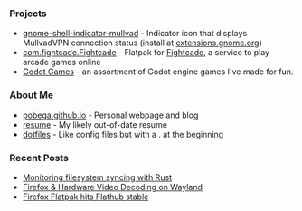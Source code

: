 ### Projects
- [gnome-shell-indicator-mullvad](https://github.com/Pobega/gnome-shell-extension-mullvad-indicator) -  Indicator icon that displays MullvadVPN connection status (install at [extensions.gnome.org](https://extensions.gnome.org/extension/3560/mullvad-indicator/))
- [com.fightcade.Fightcade](https://github.com/Pobega/com.fightcade.Fightcade) - Flatpak for [Fightcade](https://www.fightcade.com/), a service to play arcade games online
- [Godot Games](https://github.com/Pobega/GodotGames) - an assortment of Godot engine games I've made for fun.

### About Me
- [pobega.github.io](https://pobega.github.io) - Personal webpage and blog
- [resume](https://github.com/Pobega/resume) - My likely out-of-date resume
- [dotfiles](https://github.com/Pobega/dotfiles) - Like config files but with a . at the beginning

### Recent Posts
<!-- BLOG-POST-LIST:START -->
- [Monitoring filesystem syncing with Rust](https://pobe.ga/posts/rust-filesystem-sync/)
- [Firefox & Hardware Video Decoding on Wayland](https://pobe.ga/posts/firefox-video-decoding/)
- [Firefox Flatpak hits Flathub stable](https://pobe.ga/posts/firefox-flatpak-stable/)
<!-- BLOG-POST-LIST:END -->

